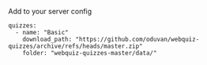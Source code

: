 Add to your server config

    quizzes:
      - name: "Basic"
        download_path: "https://github.com/oduvan/webquiz-quizzes/archive/refs/heads/master.zip"
        folder: "webquiz-quizzes-master/data/"
